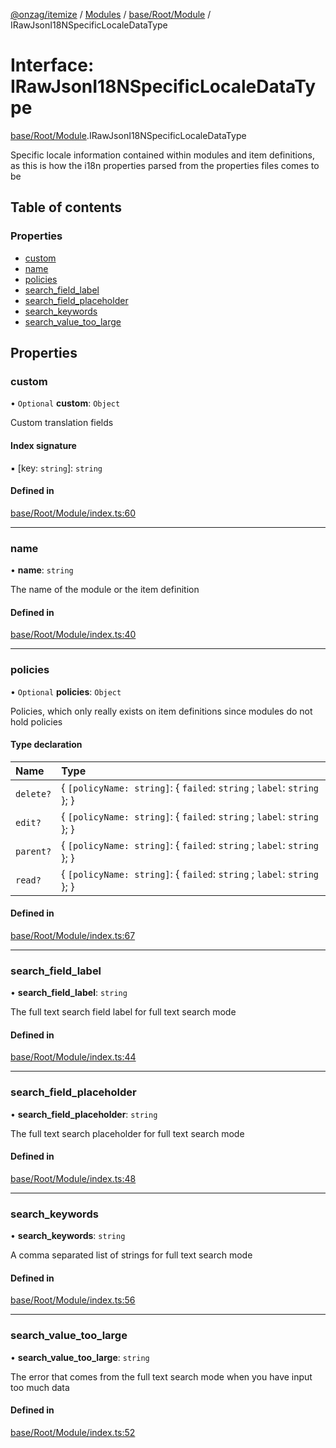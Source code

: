 [@onzag/itemize](../README.md) / [Modules](../modules.md) / [base/Root/Module](../modules/base_Root_Module.md) / IRawJsonI18NSpecificLocaleDataType

# Interface: IRawJsonI18NSpecificLocaleDataType

[base/Root/Module](../modules/base_Root_Module.md).IRawJsonI18NSpecificLocaleDataType

Specific locale information contained within modules and item
definitions, as this is how the i18n properties parsed from the
properties files comes to be

## Table of contents

### Properties

- [custom](base_Root_Module.IRawJsonI18NSpecificLocaleDataType.md#custom)
- [name](base_Root_Module.IRawJsonI18NSpecificLocaleDataType.md#name)
- [policies](base_Root_Module.IRawJsonI18NSpecificLocaleDataType.md#policies)
- [search\_field\_label](base_Root_Module.IRawJsonI18NSpecificLocaleDataType.md#search_field_label)
- [search\_field\_placeholder](base_Root_Module.IRawJsonI18NSpecificLocaleDataType.md#search_field_placeholder)
- [search\_keywords](base_Root_Module.IRawJsonI18NSpecificLocaleDataType.md#search_keywords)
- [search\_value\_too\_large](base_Root_Module.IRawJsonI18NSpecificLocaleDataType.md#search_value_too_large)

## Properties

### custom

• `Optional` **custom**: `Object`

Custom translation fields

#### Index signature

▪ [key: `string`]: `string`

#### Defined in

[base/Root/Module/index.ts:60](https://github.com/onzag/itemize/blob/59702dd5/base/Root/Module/index.ts#L60)

___

### name

• **name**: `string`

The name of the module or the item definition

#### Defined in

[base/Root/Module/index.ts:40](https://github.com/onzag/itemize/blob/59702dd5/base/Root/Module/index.ts#L40)

___

### policies

• `Optional` **policies**: `Object`

Policies, which only really exists on item definitions
since modules do not hold policies

#### Type declaration

| Name | Type |
| :------ | :------ |
| `delete?` | \{ `[policyName: string]`: \{ `failed`: `string` ; `label`: `string`  };  } |
| `edit?` | \{ `[policyName: string]`: \{ `failed`: `string` ; `label`: `string`  };  } |
| `parent?` | \{ `[policyName: string]`: \{ `failed`: `string` ; `label`: `string`  };  } |
| `read?` | \{ `[policyName: string]`: \{ `failed`: `string` ; `label`: `string`  };  } |

#### Defined in

[base/Root/Module/index.ts:67](https://github.com/onzag/itemize/blob/59702dd5/base/Root/Module/index.ts#L67)

___

### search\_field\_label

• **search\_field\_label**: `string`

The full text search field label for full text search mode

#### Defined in

[base/Root/Module/index.ts:44](https://github.com/onzag/itemize/blob/59702dd5/base/Root/Module/index.ts#L44)

___

### search\_field\_placeholder

• **search\_field\_placeholder**: `string`

The full text search placeholder for full text search mode

#### Defined in

[base/Root/Module/index.ts:48](https://github.com/onzag/itemize/blob/59702dd5/base/Root/Module/index.ts#L48)

___

### search\_keywords

• **search\_keywords**: `string`

A comma separated list of strings for full text search mode

#### Defined in

[base/Root/Module/index.ts:56](https://github.com/onzag/itemize/blob/59702dd5/base/Root/Module/index.ts#L56)

___

### search\_value\_too\_large

• **search\_value\_too\_large**: `string`

The error that comes from the full text search mode when you have input too much data

#### Defined in

[base/Root/Module/index.ts:52](https://github.com/onzag/itemize/blob/59702dd5/base/Root/Module/index.ts#L52)
